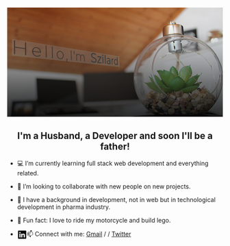 <div align="center">

![](https://github.com/mihocsaszilard/mihocsaszilard/blob/main/github-readme-image-1000x505.png?raw=true)

## I'm a Husband, a Developer and soon I'll be a father!
</div>

- 💻 I’m currently learning full stack web development and everything related.
- 🔌 I’m looking to collaborate with new people on new projects.
- :test_tube: I have a background in development, not in web but in technological development in pharma industry.
- 💯 Fun fact: I love to ride my motorcycle and build lego.

- 📫 Connect with me: [Gmail](mihocsa48@gmail.com) / [<img align="left" alt="linkedin profile" width="22px" src="https://github.com/mihocsaszilard/mihocsaszilard/blob/main/linkedin.svg" />](https://www.linkedin.com/in/mihocsaszilard/) / [Twitter](https://twitter.com/MihocsaS)

<!---
mihocsaszilard/mihocsaszilard is a ✨ special ✨ repository because its `README.md` (this file) appears on your GitHub profile.
You can click the Preview link to take a look at your changes.
--->

